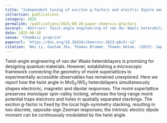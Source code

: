 ```yaml
---
title: "Independent tuning of exciton g-factors and electric dipole moments in twisted MoS2/WS2 heterostructures"
collection: publications
category: 2025
permalink: /publications/2025-08-20-paper-chemrxiv-gfactors
excerpt: 'Abstract: Twist-angle engineering of van der Waals heterobilayers is promising for designing quantum materials. However, establishing a microscopic framework connecting the geometry of moiré superlattices to experimentally accessible observables has remained unexplored...'
date: 2025-08-20
venue: 'ChemRxiv preprint'
paperurl: 'https://doi.org/10.26434/chemrxiv-2023-g6v5r-v2'
citation: 'Wei Li, Gautam Jha, Thomas Brumme, Thomas Heine. (2025). &quot;Independent tuning of exciton g-factors and electric dipole moments in twisted MoS2/WS2 heterostructures.&quot; <i>ChemRxiv</i>. doi:10.26434/chemrxiv-2023-g6v5r-v2.'
---
```


Twist-angle engineering of van der Waals heterobilayers is promising for designing quantum materials. However, establishing a microscopic framework connecting the geometry of moiré superlattices to experimentally accessible observables has remained unexplored. Here we report how the twist angle in MoS<sub>2</sub>/WS<sub>2</sub> heterobilayers simultaneously shapes electronic, magnetic and dipolar responses. The moiré superlattice preserves monolayer spin-valley locking, whereas the long-range moiré potential traps electrons and holes in spatially separated stackings. The exciton g-factor is fixed by the local high-symmetry stacking, resulting in two discrete, opposite-sign Zeeman responses; the intrinsic electric dipole moment can be continuously modulated by the twist angle.